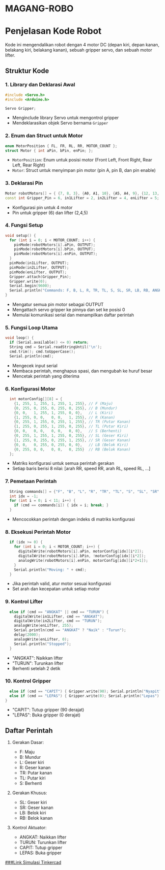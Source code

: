# MAGANG-ROBO

# Penjelasan Kode Robot

Kode ini mengendalikan robot dengan 4 motor DC (depan kiri, depan kanan, belakang kiri, belakang kanan), sebuah gripper servo, dan sebuah motor lifter.

## Struktur Kode

### 1. Library dan Deklarasi Awal
```cpp
#include <Servo.h>
#include <Arduino.h>

Servo Gripper;
```
- Menginclude library Servo untuk mengontrol gripper
- Mendeklarasikan objek Servo bernama `Gripper`

### 2. Enum dan Struct untuk Motor
```cpp
enum MotorPosition { FL, FR, RL, RR, MOTOR_COUNT };
struct Motor { int aPin, bPin, enPin; };
```
- `MotorPosition`: Enum untuk posisi motor (Front Left, Front Right, Rear Left, Rear Right)
- `Motor`: Struct untuk menyimpan pin motor (pin A, pin B, dan pin enable)

### 3. Deklarasi Pin
```cpp
Motor robotMotors[] = { {7, 8, 3}, {A0, A1, 10}, {A5, A4, 9}, {12, 13, 11} };
const int Gripper_Pin = 6, in1Lifter = 2, in2Lifter = 4, enLifter = 5;
```
- Konfigurasi pin untuk 4 motor
- Pin untuk gripper (6) dan lifter (2,4,5)

### 4. Fungsi Setup
```cpp
void setup() {
  for (int i = 0; i < MOTOR_COUNT; i++) {
    pinMode(robotMotors[i].aPin, OUTPUT);
    pinMode(robotMotors[i].bPin, OUTPUT);
    pinMode(robotMotors[i].enPin, OUTPUT);
  }
  pinMode(in1Lifter, OUTPUT);
  pinMode(in2Lifter, OUTPUT);
  pinMode(enLifter, OUTPUT);
  Gripper.attach(Gripper_Pin);
  Gripper.write(0);
  Serial.begin(9600);
  Serial.println("Commands: F, B, L, R, TR, TL, S, SL, SR, LB, RB, ANGKAT, TURUN, CAPIT, LEPAS");
}
```
- Mengatur semua pin motor sebagai OUTPUT
- Mengattach servo gripper ke pinnya dan set ke posisi 0
- Memulai komunikasi serial dan menampilkan daftar perintah

### 5. Fungsi Loop Utama
```cpp
void loop() {
  if (Serial.available() <= 0) return;
  String cmd = Serial.readStringUntil('\n');
  cmd.trim(); cmd.toUpperCase();
  Serial.println(cmd);
```
- Mengecek input serial
- Membaca perintah, menghapus spasi, dan mengubah ke huruf besar
- Mencetak perintah yang diterima

### 6. Konfigurasi Motor
```cpp
  int motorConfig[][8] = {
    {1, 255, 1, 255, 1, 255, 1, 255}, // F (Maju)
    {0, 255, 0, 255, 0, 255, 0, 255}, // B (Mundur)
    {0, 0,   1, 255, 1, 255, 0, 0},   // L (Kiri)
    {1, 255, 0, 0,   0, 0,   1, 255}, // R (Kanan)
    {0, 255, 1, 255, 0, 255, 1, 255}, // TR (Putar Kanan)
    {1, 255, 0, 255, 1, 255, 0, 255}, // TL (Putar Kiri)
    {0, 0,   0, 0,   0, 0,   0, 0},   // S (Berhenti)
    {0, 255, 1, 255, 1, 255, 0, 255}, // SL (Geser Kiri)
    {1, 255, 0, 255, 0, 255, 1, 255}, // SR (Geser Kanan)
    {0, 0,   0, 255, 0, 255, 0, 0},   // LB (Belok Kiri)
    {0, 255, 0, 0,   0, 0,   0, 255}  // RB (Belok Kanan)
  };
```
- Matriks konfigurasi untuk semua perintah gerakan
- Setiap baris berisi 8 nilai: [arah RR, speed RR, arah RL, speed RL, ...]

### 7. Pemetaan Perintah
```cpp
  String commands[] = {"F", "B", "L", "R", "TR", "TL", "S", "SL", "SR", "LB", "RB"};
  int idx = -1;
  for (int i = 0; i < 11; i++) {
    if (cmd == commands[i]) { idx = i; break; }
  }
```
- Mencocokkan perintah dengan indeks di matriks konfigurasi

### 8. Eksekusi Perintah Motor
```cpp
  if (idx >= 0) {
    for (int i = 0; i < MOTOR_COUNT; i++) {
      digitalWrite(robotMotors[i].aPin, motorConfig[idx][i*2]);
      digitalWrite(robotMotors[i].bPin, !motorConfig[idx][i*2]);
      analogWrite(robotMotors[i].enPin, motorConfig[idx][i*2+1]);
    }
    Serial.println("Moving: " + cmd);
  }
```
- Jika perintah valid, atur motor sesuai konfigurasi
- Set arah dan kecepatan untuk setiap motor

### 9. Kontrol Lifter
```cpp
  else if (cmd == "ANGKAT" || cmd == "TURUN") {
    digitalWrite(in1Lifter, cmd == "ANGKAT");
    digitalWrite(in2Lifter, cmd == "TURUN");
    analogWrite(enLifter, 255);
    Serial.println(cmd == "ANGKAT" ? "Naik" : "Turun");
    delay(2000);
    analogWrite(enLifter, 0);
    Serial.println("Stopped");
  }
```
- "ANGKAT": Naikkan lifter
- "TURUN": Turunkan lifter
- Berhenti setelah 2 detik

### 10. Kontrol Gripper
```cpp
  else if (cmd == "CAPIT") { Gripper.write(90); Serial.println("Nyapit"); }
  else if (cmd == "LEPAS") { Gripper.write(0); Serial.println("Lepas"); }
}
```
- "CAPIT": Tutup gripper (90 derajat)
- "LEPAS": Buka gripper (0 derajat)

## Daftar Perintah
1. Gerakan Dasar:
   - F: Maju
   - B: Mundur
   - L: Geser kiri
   - R: Geser kanan
   - TR: Putar kanan
   - TL: Putar kiri
   - S: Berhenti

2. Gerakan Khusus:
   - SL: Geser kiri
   - SR: Geser kanan
   - LB: Belok kiri
   - RB: Belok kanan

3. Kontrol Aktuator:
   - ANGKAT: Naikkan lifter
   - TURUN: Turunkan lifter
   - CAPIT: Tutup gripper
   - LEPAS: Buka gripper

[###Link Simulasi Tinkercad](https://www.tinkercad.com/things/cUB3jR68jJM-fantastic-kieran)

